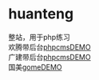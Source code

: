 # huanteng
整站，用于php练习   
欢腾带后台[phpcmsDEMO](https://limbobark.duapp.com)   
广建带后台[phpcmsDEMO](https://limbobark.duapp.com/zhengzhan)   
国美[gomeDEMO](https://limbobark.github.io/php-index/guomei/index.html)   

